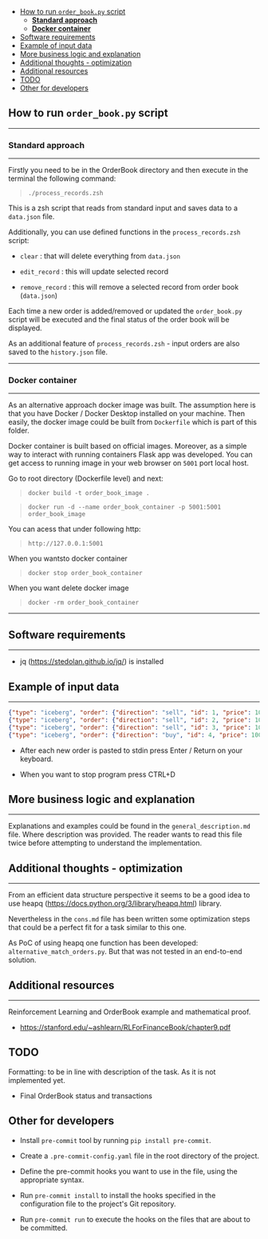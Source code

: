 <!-- TOC -->

- [How to run `order_book.py` script](#how-to-run-order_bookpy-script)
  - [**Standard approach**](#standard-approach)
  - [**Docker container**](#docker-container)
- [Software requirements](#software-requirements)
- [Example of input data](#example-of-input-data)
- [More business logic and explanation](#more-business-logic-and-explanation)
- [Additional thoughts - optimization](#additional-thoughts---optimization)
- [Additional resources](#additional-resources)
- [TODO](#todo)
- [Other for developers](#other-for-developers)

<!-- /TOC -->

## How to run `order_book.py` script

---

### **Standard approach**

---

Firstly you need to be in the OrderBook directory and then execute in the terminal the following command:

> `./process_records.zsh`

This is a zsh script that reads from standard input and saves data to a `data.json` file.

Additionally, you can use defined functions in the `process_records.zsh` script:

- `clear` : that will delete everything from `data.json`

- `edit_record` : this will update selected record

- `remove_record` : this will remove a selected record from order book (`data.json`)

Each time a new order is added/removed or updated the `order_book.py` script will be executed and the final status of the order book will be displayed.

As an additional feature of `process_records.zsh` - input orders are also saved to the `history.json` file.

---

### **Docker container**

---

As an alternative approach docker image was built. The assumption here is that you have Docker / Docker Desktop installed on your machine. Then easily, the docker image could be built from `Dockerfile` which is part of this folder.

Docker container is built based on official images. Moreover, as a simple way to interact with running containers Flask app was developed. You can get access to running image in your web browser on `5001` port local host.

Go to root directory (Dockerfile level) and next:

> `docker build -t order_book_image .`

> `docker run -d --name order_book_container -p 5001:5001 order_book_image`

You can acess that under following http:

> `http://127.0.0.1:5001`

When you wantsto docker container

> `docker stop order_book_container`

When you want delete docker image

> `docker -rm order_book_container`

---

## Software requirements

---

- jq (https://stedolan.github.io/jq/) is installed

## Example of input data

---

```json
{"type": "iceberg", "order": {"direction": "sell", "id": 1, "price": 100, "quantity": 200,"peak": 100}}
{"type": "iceberg", "order": {"direction": "sell", "id": 2, "price": 100, "quantity": 300,"peak": 100}}
{"type": "iceberg", "order": {"direction": "sell", "id": 3, "price": 100, "quantity": 200,"peak": 100}}
{"type": "iceberg", "order": {"direction": "buy", "id": 4, "price": 100, "quantity": 500,"peak": 100}}
```

- After each new order is pasted to stdin press Enter / Return on your keyboard.

- When you want to stop program press CTRL+D

## More business logic and explanation

---

Explanations and examples could be found in the `general_description.md` file. Where description was provided. The reader wants to read this file twice before attempting to understand the implementation.

## Additional thoughts - optimization

---

From an efficient data structure perspective it seems to be a good idea to use heapq (https://docs.python.org/3/library/heapq.html) library.

Nevertheless in the `cons.md` file has been written some optimization steps that could be a perfect fit for a task similar to this one.

As PoC of using heapq one function has been developed: `alternative_match_orders.py`. But that was not tested in an end-to-end solution.

## Additional resources

---

Reinforcement Learning and OrderBook example and mathematical proof.

- https://stanford.edu/~ashlearn/RLForFinanceBook/chapter9.pdf

## TODO

Formatting: to be in line with description of the task. As it is not implemented yet.

- Final OrderBook status and transactions

## Other for developers

- Install `pre-commit` tool by running `pip install pre-commit`.

- Create a `.pre-commit-config.yaml` file in the root directory of the project.

- Define the pre-commit hooks you want to use in the file, using the appropriate syntax.

- Run `pre-commit install` to install the hooks specified in the configuration file to the project's Git repository.

- Run `pre-commit run` to execute the hooks on the files that are about to be committed.
